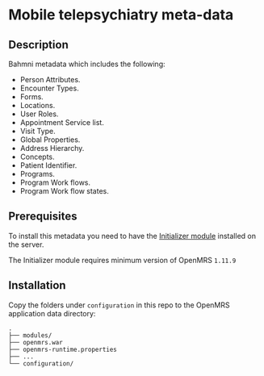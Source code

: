 # Mobile telepsychiatry meta-data

## Description

Bahmni metadata which includes the following:
* Person Attributes. 
* Encounter Types. 
* Forms. 
* Locations. 
* User Roles. 
* Appointment Service list. 
* Visit Type. 
* Global Properties. 
* Address Hierarchy. 
* Concepts. 
* Patient Identifier. 
* Programs. 
* Program Work flows. 
* Program Work flow states. 

## Prerequisites

To install this metadata you need to have the [Initializer module](https://github.com/mekomsolutions/openmrs-module-initializer) installed on the server. 

The Initializer module requires minimum version of OpenMRS `1.11.9`

## Installation

Copy the folders under `configuration` in this repo to the OpenMRS application data directory:

```
.
├── modules/
├── openmrs.war
├── openmrs-runtime.properties
├── ...
└── configuration/
